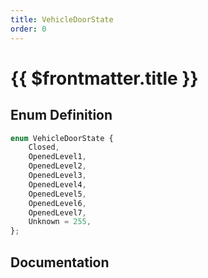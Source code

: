 ```yaml
---
title: VehicleDoorState
order: 0
---
```


# {{ $frontmatter.title }}

<!--@include: ./vehicleDoorState_partial_header.md-->

## Enum Definition

```ts
enum VehicleDoorState {
    Closed,
    OpenedLevel1,
    OpenedLevel2,
    OpenedLevel3,
    OpenedLevel4,
    OpenedLevel5,
    OpenedLevel6,
    OpenedLevel7,
    Unknown = 255,
};
```

## Documentation

<!--@include: ./vehicleDoorState_partial_footer.md-->
